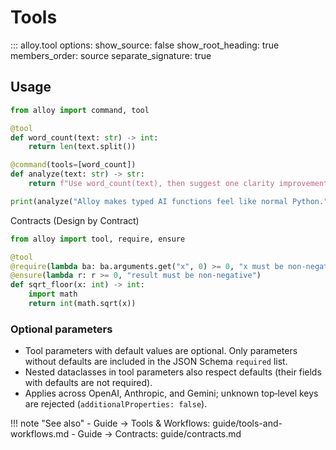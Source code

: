 # Tools

::: alloy.tool
    options:
      show_source: false
      show_root_heading: true
      members_order: source
      separate_signature: true

## Usage

```python
from alloy import command, tool

@tool
def word_count(text: str) -> int:
    return len(text.split())

@command(tools=[word_count])
def analyze(text: str) -> str:
    return f"Use word_count(text), then suggest one clarity improvement.\\nText: {text}"

print(analyze("Alloy makes typed AI functions feel like normal Python."))
```

Contracts (Design by Contract)
```python
from alloy import tool, require, ensure

@tool
@require(lambda ba: ba.arguments.get("x", 0) >= 0, "x must be non-negative")
@ensure(lambda r: r >= 0, "result must be non-negative")
def sqrt_floor(x: int) -> int:
    import math
    return int(math.sqrt(x))
```

### Optional parameters

- Tool parameters with default values are optional. Only parameters without defaults are included in the JSON Schema `required` list.
- Nested dataclasses in tool parameters also respect defaults (their fields with defaults are not required).
- Applies across OpenAI, Anthropic, and Gemini; unknown top‑level keys are rejected (`additionalProperties: false`).

!!! note "See also"
    - Guide → Tools & Workflows: guide/tools-and-workflows.md
    - Guide → Contracts: guide/contracts.md

